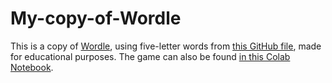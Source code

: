 # My-copy-of-Wordle
This is a copy of [Wordle](https://www.nytimes.com/games/wordle/index.html), using five-letter words from [this GitHub file](https://github.com/charlesreid1/five-letter-words/blob/master/sgb-words.txt), made for educational purposes. The game can also be found [in this Colab Notebook](https://colab.research.google.com/drive/1MXo0X_1c-3ERWuWg9x4niW-KH_Z3oFQ2?usp=sharing).
